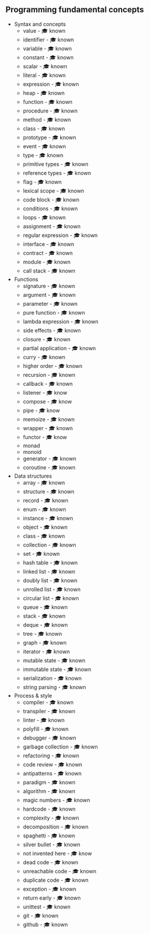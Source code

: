 ## Programming fundamental concepts

- Syntax and concepts
  - value - 🎓 known
  - identifier - 🎓 known
  - variable - 🎓 known
  - constant - 🎓 known
  - scalar - 🎓 known
  - literal - 🎓 known
  - expression - 🎓 known
  - heap - 🎓 known
  - function - 🎓 known
  - procedure - 🎓 known
  - method - 🎓 known
  - class - 🎓 known
  - prototype - 🎓 known
  - event - 🎓 known
  - type - 🎓 known
  - primitive types - 🎓 known
  - reference types - 🎓 known
  - flag - 🎓 known
  - lexical scope - 🎓 known
  - code block - 🎓 known
  - conditions - 🎓 known
  - loops - 🎓 known
  - assignment - 🎓 known
  - regular expression - 🎓 known
  - interface - 🎓 known
  - contract - 🎓 known
  - module - 🎓 known
  - call stack - 🎓 known
- Functions
  - signature - 🎓 known
  - argument - 🎓 known
  - parameter - 🎓 known
  - pure function - 🎓 known
  - lambda expression - 🎓 known
  - side effects - 🎓 known
  - closure - 🎓 known
  - partial application - 🎓 known
  - curry - 🎓 known
  - higher order - 🎓 known
  - recursion - 🎓 known
  - callback - 🎓 known
  - listener - 🎓 know
  - compose - 🎓 know
  - pipe - 🎓 know
  - memoize - 🎓 known
  - wrapper - 🎓 known
  - functor - 🎓 know
  - monad
  - monoid
  - generator - 🎓 known
  - coroutine - 🎓 known
- Data structures
  - array - 🎓 known
  - structure - 🎓 known
  - record - 🎓 known
  - enum - 🎓 known
  - instance - 🎓 known
  - object - 🎓 known
  - class - 🎓 known
  - collection - 🎓 known
  - set - 🎓 known
  - hash table - 🎓 known
  - linked list - 🎓 known
  - doubly list - 🎓 known
  - unrolled list - 🎓 known
  - circular list - 🎓 known
  - queue - 🎓 known
  - stack - 🎓 known
  - deque - 🎓 known
  - tree - 🎓 known
  - graph - 🎓 known
  - iterator - 🎓 known
  - mutable state - 🎓 known
  - immutable state - 🎓 known
  - serialization - 🎓 known
  - string parsing - 🎓 known
- Process & style
  - compiler - 🎓 known
  - transpiler - 🎓 known
  - linter - 🎓 known
  - polyfill - 🎓 known
  - debugger - 🎓 known
  - garbage collection - 🎓 known
  - refactoring - 🎓 known
  - code review - 🎓 known
  - antipatterns - 🎓 known
  - paradigm - 🎓 known
  - algorithm - 🎓 known
  - magic numbers - 🎓 known
  - hardcode - 🎓 known
  - complexity - 🎓 known
  - decomposition - 🎓 known
  - spaghetti - 🎓 known
  - silver bullet - 🎓 known
  - not invented here - 🎓 know
  - dead code - 🎓 known
  - unreachable code - 🎓 known
  - duplicate code - 🎓 known
  - exception - 🎓 known
  - return early - 🎓 known
  - unittest -  🎓 known
  - git - 🎓 known
  - github - 🎓 known
